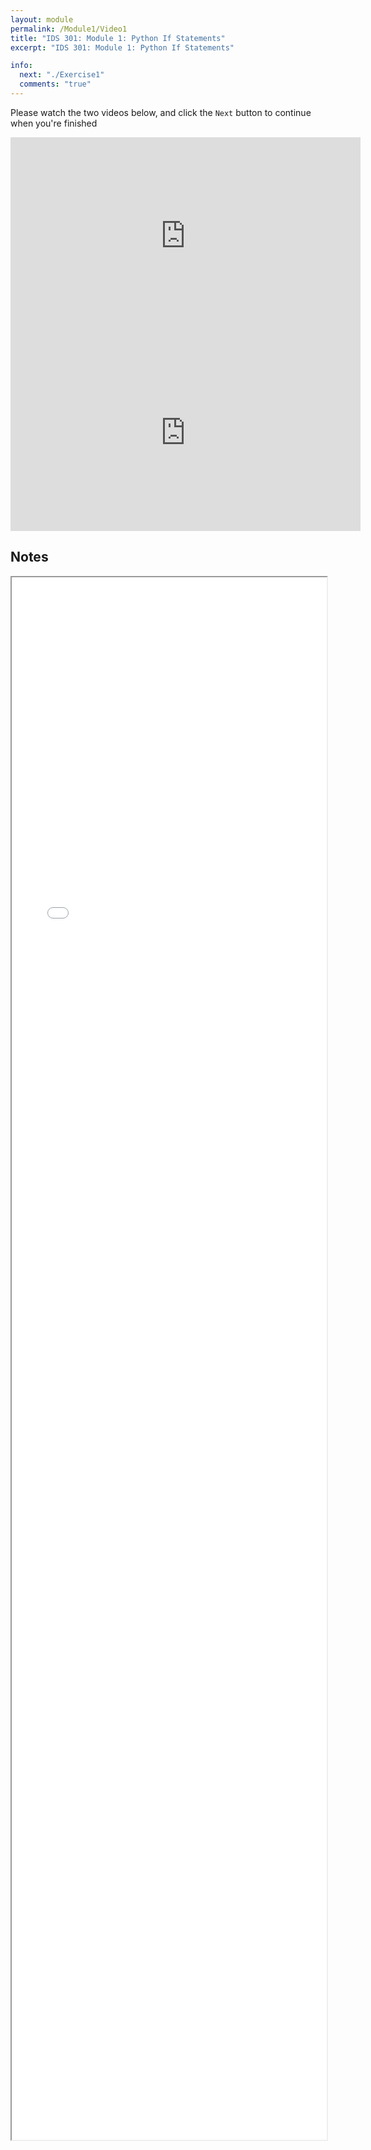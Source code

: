 ```yaml
---
layout: module
permalink: /Module1/Video1
title: "IDS 301: Module 1: Python If Statements"
excerpt: "IDS 301: Module 1: Python If Statements"

info:
  next: "./Exercise1"
  comments: "true"
---
```


<p>
Please watch the two videos below, and click the <code>Next</code> button to continue when you're finished
</p>

<iframe width="560" height="315" src="https://www.youtube.com/embed/BWeHKOZEP7M" title="YouTube video player" frameborder="0" allow="accelerometer; autoplay; clipboard-write; encrypted-media; gyroscope; picture-in-picture; web-share" allowfullscreen></iframe>

<iframe width="560" height="315" src="https://www.youtube.com/embed/Mgs_xvIwhWY" title="YouTube video player" frameborder="0" allow="accelerometer; autoplay; clipboard-write; encrypted-media; gyroscope; picture-in-picture; web-share" allowfullscreen></iframe>

<h2>Notes</h2>

<iframe src="../images/Module1/IfStatements.html" width="100%" height=2500></iframe>
